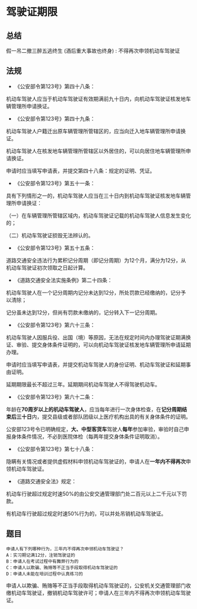 # 驾驶证期限

## 总结

假一吊二撤三醉五逃终生 (酒后重大事故也终身) : 不得再次申领机动车驾驶证

## 法规

* 《公安部令第123号》第四十八条：

机动车驾驶人应当于机动车驾驶证有效期满前九十日内，向机动车驾驶证核发地车辆管理所申请换证。

* 《公安部令第123号》第四十九条：

机动车驾驶人户籍迁出原车辆管理所管辖区的，应当向迁入地车辆管理所申请换证。

机动车驾驶人在核发地车辆管理所管辖区以外居住的，可以向居住地车辆管理所申请换证。

申请时应当填写申请表，并提交第四十八条：规定的证明、凭证。

* 《公安部令第123号》第五十一条：

具有下列情形之一的，机动车驾驶人应当在三十日内到机动车驾驶证核发地车辆管理所申请换证：

（一）在车辆管理所管辖区域内，机动车驾驶证记载的机动车驾驶人信息发生变化的；

（二）机动车驾驶证损毁无法辨认的。

* 《公安部令第123号》第五十五条：

道路交通安全违法行为累积记分周期（即记分周期）为12个月，满分为12分，从机动车驾驶证初次领取之日起计算。

* 《道路交通安全法实施条例》第二十四条：

机动车驾驶人在一个记分周期内记分未达到12分，所处罚款已经缴纳的，记分予以清除；

记分虽未达到12分，但尚有罚款未缴纳的，记分转入下一记分周期。

* 《公安部令第123号》第六十三条：

机动车驾驶人因服兵役、出国（境）等原因，无法在规定时间内办理驾驶证期满换证、审验、提交身体条件证明的，可以向机动车驾驶证核发地车辆管理所申请延期办理。

申请时应当填写申请表，并提交机动车驾驶人的身份证明、机动车驾驶证和延期事由证明。

延期期限最长不超过三年。延期期间机动车驾驶人不得驾驶机动车。

* 《公安部令第123号》第六十二条：

年龄在**70周岁以上的机动车驾驶人**，应当每年进行一次身体检查，在**记分周期结束后三十日**内，提交县级或者部队团级以上医疗机构出具的有关身体条件的证明。

公安部123号令已明确规定，**大、中型客货车**驾驶人**每年**参加审验，审验时自己申报身体条件情况，不必到医院体检（每两年提交身体条件证明取消）。

* 《公安部令第123号》第七十八条：

隐瞒有关情况或者提供虚假材料申领机动车驾驶证的，申请人在**一年内不得再次**申领机动车驾驶证。

* 《道路交通安全法》规定：

机动车行驶超过规定时速50%的由公安交通管理部门处二百元以上二千元以下罚款。

有机动车行驶超过规定时速50%行为的，可以并处吊销机动车驾驶证。

## 题目

```
申请人有下列哪种行为，三年内不得再次申领机动车驾驶证？
A：实习期记满12分，注销驾驶证的
B：申请人在考试过程中有舞弊行为的
C：申请人以欺骗、贿赂等不正当手段取得机动车驾驶证的
D：申请人未能在培训过程中认真练习的
```

申请人以欺骗、贿赂等不正当手段取得机动车驾驶证的，公安机关交通管理部门收缴机动车驾驶证，撤销机动车驾驶许可；申请人在三年内不得再次申领机动车驾驶证。
